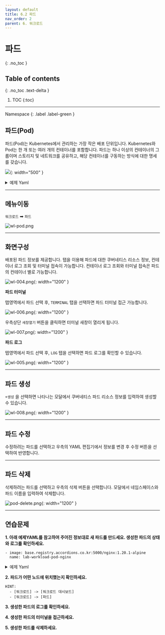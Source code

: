 ```yaml
---
layout: default
title: 6.2 파드
nav_order: 2
parent: 6. 워크로드
---
```


# 파드
{: .no_toc }

## Table of contents
{: .no_toc .text-delta }

1. TOC
{:toc}

---

<div class="code-example" markdown="1">
Namespace
{: .label .label-green }
</div>

## 파드(Pod)
파드(Pod)는 Kubernetes에서 관리하는 가장 작은 배포 단위입니다.
Kubernetes와 Pod는 한 개 또는 여러 개의 컨테이너를 포함합니다.
파드는 하나 이상의 컨테이너의 그룹이며 스토리지 및 네트워크를 공유하고, 해당 컨테이너를 구동하는 방식에 대한 명세를 갖습니다. 


![](https://d33wubrfki0l68.cloudfront.net/aecab1f649bc640ebef1f05581bfcc91a48038c4/728d6/images/docs/pod.svg){: width="500" }

<details>
<summary>예제 Yaml</summary>
  
{% highlight yaml %}

apiVersion: v1
kind: Pod
metadata:
  name: nginx
spec:
  containers:
  - name: nginx
    image: nginx:1.14.2
    ports:
    - containerPort: 80


{% endhighlight %}
   
</details>


---

## 메뉴이동
`워크로드` ➡ `파드`

![wl-pod.png](/assets/images/workload/wl-pod.png)

---
## 화면구성
배포된 파드 정보를 제공합니다.
탭을 이용해 파드에 대한 쿠버네티스 리소스 정보, 컨테이너 로그 조회 및 터미널 접속이 가능합니다. 
컨테이너 로그 조회와 터미널 접속은 파드의 컨테이너 별로 가능합니다.

![wl-004.png](/assets/images/workload/wl-004.png){: width="1200" }

**파드 터미널**

탭영역에서 파드 선택 후, `TERMINAL` 탭을 선택하면 파드 터미널 접근 가능합니다.

![wl-006.png](/assets/images/workload/wl-006.png){: width="1200" }

우측상단 `새창열기` 버튼을 클릭하면 터미널 새창이 열리게 됩니다.

![wl-007.png](/assets/images/workload/wl-007.png){: width="1200" }

**파드 로그**

탭영역에서 파드 선택 후, `LOG` 탭을 선택하면 파드 로그를 확인할 수 있습니다.

![wl-005.png](/assets/images/workload/wl-005.png){: width="1200" }


---

## 파드 생성
`+생성` 을 선택하면 나타나는 모달에서 쿠버네티스 파드 리소스 정보를 입력하여 생성할 수 있습니다.

![wl-008.png](/assets/images/workload/wl-008.png){: width="1200" }

---
## 파드 수정
수정하려는 파드를 선택하고 우측의 YAML 편집기에서 정보를 변경 후 수정 버튼을 선택하여 반영합니다.

---
## 파드 삭제
삭제하려는 파드를 선택하고 우측의 삭제 버튼을 선택합니다.
모달에서 네임스페이스와 파드 이름을 입력하여 삭제합니다.

![pod-delete.png](/assets/images/workload/pod-delete.png){: width="1200" }

---
## 연습문제

**1. 아래 예제YAML를 참고하여 주어진 정보대로 새 파드를 만드세요. 생성한 파드의 상태와 로그를 확인하세요.**

```
- image: base.registry.accordions.co.kr:5000/nginx:1.20.1-alpine
  name: lab-workload-pod-nginx
```

<details>
<summary>예제 Yaml</summary>
  
{% highlight yaml %}

apiVersion: v1
kind: Pod
metadata:
  labels:
    app: nginx
  name: nginx
spec:
  containers:
  - image: base.registry.accordions.co.kr:5000/nginx:1.20.1-alpine
    name: nginx
    resources: {}
  dnsPolicy: ClusterFirst
  restartPolicy: Always
status: {}

{% endhighlight %}
   
</details>

**2. 파드가 어떤 노드에 위치했는지 확인하세요.**

```
HINT:
  - [워크로드] -> [워크로드 대시보드]
  - [워크로드] -> [파드]
```

**3. 생성한 파드의 로그를 확인하세요.**

**4. 생성한 파드의 터미널을 접근하세요.**

**5. 생성한 파드를 삭제하세요.**